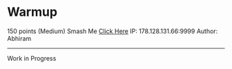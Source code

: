 # Warmup

150 points (Medium)
Smash Me [Click Here](https://mega.nz/file/QixGiQ5T#P110vXocQB-MpZcpDSk5h-8zmuxishqXSZpqDeRQfYo)
IP: 178.128.131.66:9999
Author: Abhiram

---

Work in Progress
